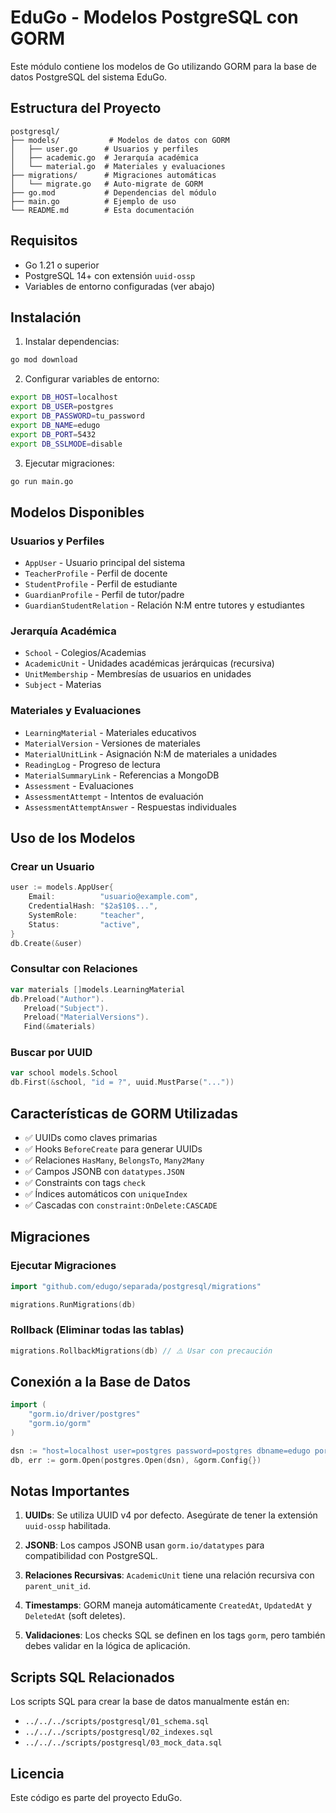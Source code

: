 # EduGo - Modelos PostgreSQL con GORM

Este módulo contiene los modelos de Go utilizando GORM para la base de datos PostgreSQL del sistema EduGo.

## Estructura del Proyecto

```
postgresql/
├── models/           # Modelos de datos con GORM
│   ├── user.go      # Usuarios y perfiles
│   ├── academic.go  # Jerarquía académica
│   └── material.go  # Materiales y evaluaciones
├── migrations/      # Migraciones automáticas
│   └── migrate.go   # Auto-migrate de GORM
├── go.mod           # Dependencias del módulo
├── main.go          # Ejemplo de uso
└── README.md        # Esta documentación

```

## Requisitos

- Go 1.21 o superior
- PostgreSQL 14+ con extensión `uuid-ossp`
- Variables de entorno configuradas (ver abajo)

## Instalación

1. Instalar dependencias:

```bash
go mod download
```

2. Configurar variables de entorno:

```bash
export DB_HOST=localhost
export DB_USER=postgres
export DB_PASSWORD=tu_password
export DB_NAME=edugo
export DB_PORT=5432
export DB_SSLMODE=disable
```

3. Ejecutar migraciones:

```bash
go run main.go
```

## Modelos Disponibles

### Usuarios y Perfiles
- `AppUser` - Usuario principal del sistema
- `TeacherProfile` - Perfil de docente
- `StudentProfile` - Perfil de estudiante
- `GuardianProfile` - Perfil de tutor/padre
- `GuardianStudentRelation` - Relación N:M entre tutores y estudiantes

### Jerarquía Académica
- `School` - Colegios/Academias
- `AcademicUnit` - Unidades académicas jerárquicas (recursiva)
- `UnitMembership` - Membresías de usuarios en unidades
- `Subject` - Materias

### Materiales y Evaluaciones
- `LearningMaterial` - Materiales educativos
- `MaterialVersion` - Versiones de materiales
- `MaterialUnitLink` - Asignación N:M de materiales a unidades
- `ReadingLog` - Progreso de lectura
- `MaterialSummaryLink` - Referencias a MongoDB
- `Assessment` - Evaluaciones
- `AssessmentAttempt` - Intentos de evaluación
- `AssessmentAttemptAnswer` - Respuestas individuales

## Uso de los Modelos

### Crear un Usuario

```go
user := models.AppUser{
    Email:          "usuario@example.com",
    CredentialHash: "$2a$10$...",
    SystemRole:     "teacher",
    Status:         "active",
}
db.Create(&user)
```

### Consultar con Relaciones

```go
var materials []models.LearningMaterial
db.Preload("Author").
   Preload("Subject").
   Preload("MaterialVersions").
   Find(&materials)
```

### Buscar por UUID

```go
var school models.School
db.First(&school, "id = ?", uuid.MustParse("..."))
```

## Características de GORM Utilizadas

- ✅ UUIDs como claves primarias
- ✅ Hooks `BeforeCreate` para generar UUIDs
- ✅ Relaciones `HasMany`, `BelongsTo`, `Many2Many`
- ✅ Campos JSONB con `datatypes.JSON`
- ✅ Constraints con tags `check`
- ✅ Índices automáticos con `uniqueIndex`
- ✅ Cascadas con `constraint:OnDelete:CASCADE`

## Migraciones

### Ejecutar Migraciones

```go
import "github.com/edugo/separada/postgresql/migrations"

migrations.RunMigrations(db)
```

### Rollback (Eliminar todas las tablas)

```go
migrations.RollbackMigrations(db) // ⚠️ Usar con precaución
```

## Conexión a la Base de Datos

```go
import (
    "gorm.io/driver/postgres"
    "gorm.io/gorm"
)

dsn := "host=localhost user=postgres password=postgres dbname=edugo port=5432 sslmode=disable"
db, err := gorm.Open(postgres.Open(dsn), &gorm.Config{})
```

## Notas Importantes

1. **UUIDs**: Se utiliza UUID v4 por defecto. Asegúrate de tener la extensión `uuid-ossp` habilitada.

2. **JSONB**: Los campos JSONB usan `gorm.io/datatypes` para compatibilidad con PostgreSQL.

3. **Relaciones Recursivas**: `AcademicUnit` tiene una relación recursiva con `parent_unit_id`.

4. **Timestamps**: GORM maneja automáticamente `CreatedAt`, `UpdatedAt` y `DeletedAt` (soft deletes).

5. **Validaciones**: Los checks SQL se definen en los tags `gorm`, pero también debes validar en la lógica de aplicación.

## Scripts SQL Relacionados

Los scripts SQL para crear la base de datos manualmente están en:
- `../../../scripts/postgresql/01_schema.sql`
- `../../../scripts/postgresql/02_indexes.sql`
- `../../../scripts/postgresql/03_mock_data.sql`

## Licencia

Este código es parte del proyecto EduGo.

